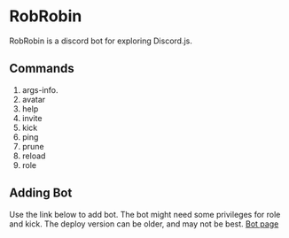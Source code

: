 # RobRobin
RobRobin is a discord bot for exploring Discord.js.
## Commands 
  1. args-info.
  2. avatar
  3. help
  4. invite
  5. kick
  6. ping
  7. prune
  8. reload
  9. role
## Adding Bot
Use the link below to add bot. The bot might need some privileges for role and kick. The deploy version can be older, and may not be best.
[Bot page](https://joat28.github.io/Robin/)
 
